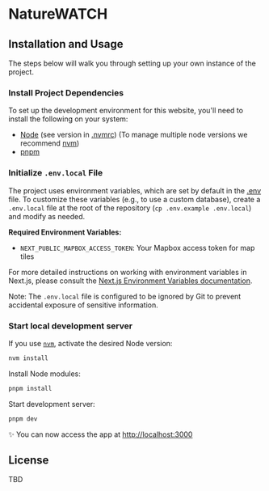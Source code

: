# NatureWATCH

## Installation and Usage

The steps below will walk you through setting up your own instance of the project.

### Install Project Dependencies

To set up the development environment for this website, you'll need to install the following on your system:

- [Node](http://nodejs.org/) (see version in [.nvmrc](./.nvmrc)) (To manage multiple node versions we recommend [nvm](https://github.com/creationix/nvm))
- [pnpm](https://pnpm.io/installation)

### Initialize `.env.local` File

The project uses environment variables, which are set by default in the [.env](.env) file. To customize these variables (e.g., to use a custom database), create a `.env.local` file at the root of the repository (`cp .env.example .env.local`) and modify as needed.

**Required Environment Variables:**

- `NEXT_PUBLIC_MAPBOX_ACCESS_TOKEN`: Your Mapbox access token for map tiles

For more detailed instructions on working with environment variables in Next.js, please consult the [Next.js Environment Variables documentation](https://nextjs.org/docs/basic-features/environment-variables).

Note: The `.env.local` file is configured to be ignored by Git to prevent accidental exposure of sensitive information.

### Start local development server

If you use [`nvm`](https://github.com/creationix/nvm), activate the desired Node version:

```sh
nvm install
```

Install Node modules:

```sh
pnpm install
```

Start development server:

```sh
pnpm dev
```

✨ You can now access the app at [http://localhost:3000](http://localhost:3000)

## License

TBD
